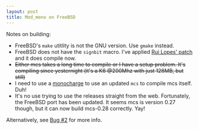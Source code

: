 ```yaml
---
layout: post
title: Mod_mono on FreeBSD
---
```


Notes on building:

<ul><li>FreeBSD's <code>make</code> utitlity is not the GNU version. Use <code>gmake</code> instead.</li>
<li>FreeBSD does not have the <code>signbit</code> macro. I've applied <a href="http://lists.ximian.com/archives/public/mono-devel-list/2003-August/001930.html">Rui Lopes' patch</a> and it does compile now.</li>
<li><strike>Either mcs takes a long time to compile or I have a setup problem. It's compiling since yesternight (it's a K6 @200Mhz with just 128MB, but still)</strike></li>
<li>I need to use a <a href="http://www.go-mono.com/daily/">monocharge</a> to use an updated <code>mcs</code> to compile mcs itself. Duh!</li>
<li>It's no use trying to use the releases straight from the web. Fortunately, the FreeBSD port has been updated. It seems mcs is version 0.27 though, but it can now build mcs-0.28 correctly. Yay!</li>
</ul>

Alternatively, see <a href="http://slunj.carotena.net/bugzilla/show_bug.cgi?id=2">Bug #2</a> for more info.
